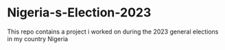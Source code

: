 # Nigeria-s-Election-2023
This repo contains a project i worked on during the 2023 general elections in my country Nigeria

